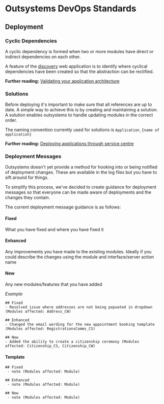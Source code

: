 # Outsystems DevOps Standards

## Deployment

### Cyclic Dependencies
A cyclic dependency is formed when two or more modules have direct or indirect dependencies on each other.

A feature of the [discovery](https://lgss-dev.outsystemsenterprise.com/Discovery/) web application is to identify where cyclical dependencies have been created so that the abstraction can be rectified.

**Further reading:** [Validating your application architecture](https://success.outsystems.com/Support/Enterprise_Customers/Maintenance_and_Operations/Designing_the_architecture_of_your_OutSystems_applications/03_Validating_your_application_architecture)

### Solutions
Before deploying it's important to make sure that all references are up to date. A simple way to achieve this is by creating and maintaining a solution. A solution enables outsystems to handle updating modules in the correct order.

The naming convention currently used for solutions is `Application_{name of application}`

**Further reading:** [Deploying applications through service centre](https://success.outsystems.com/Support/Enterprise_Customers/Troubleshooting/Deploy_applications_through_Service_Center)

### Deployment Messages
Outsystems doesn't yet provide a method for hooking into or being notified of deployment changes. These are available in the log files but you have to sift around for things.

To simplify this process, we've decided to create guidance for deployment messages so that everyone can be made aware of deployments and the changes they contain.

The current deployment message guidance is as follows: 
#### Fixed
What you have fixed and where you have fixed it

#### Enhanced
Any improvements you have made to the existing modules. Ideally if you could describe the changes using the module and interface/server action name

#### New
Any new modules/features that you have added

*Example*
```
## Fixed
- Resolved issue where addresses are not being popuated in dropdown (Modules affected: Address_CW)

## Enhanced
- Changed the email wording for the new appointment booking template (Modules affected: RegistrationsComms_CS)

## New
- Added the ability to create a citizenship ceremony (Modules affected: Citizenship_CS, Citizenship_CW)
```

#### Template
```
## Fixed
 - note (Modules affected: Module)

## Enhanced
 - note (Modules affected: Module)

## New
 - note (Modules affected: Module)
 ```
